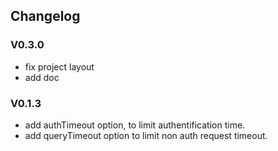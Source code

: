 ## Changelog

### V0.3.0
 - fix project layout
 - add doc

### V0.1.3
 - add authTimeout option, to limit authentification time.
 - add queryTimeout option to limit non auth request timeout.
